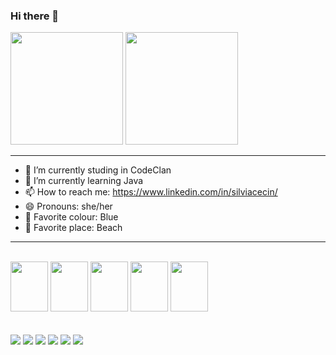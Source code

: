 ### Hi there 👋

<div>
  <img height="180em" src="https://github-readme-stats.vercel.app/api?username=Scecin&show_icons=true&theme=radical"/>
  <img height="180em" src="https://github-readme-stats.vercel.app/api/top-langs/?username=Scecin&layout=compact&theme=radical"/>
</div><hr>

- 🔭 I’m currently studing in CodeClan
- 🌱 I’m currently learning Java
- 📫 How to reach me: https://www.linkedin.com/in/silviacecin/
- 😄 Pronouns: she/her
- 🌈 Favorite colour: Blue
- 🌴 Favorite place: Beach

<hr>

<div style="display: inline_block"><br>        
  <img height="80" width="60" src="https://cdn.jsdelivr.net/gh/devicons/devicon/icons/python/python-original-wordmark.svg" />
  <img height="80" width="60" src="https://cdn.jsdelivr.net/gh/devicons/devicon/icons/kotlin/kotlin-original-wordmark.svg" />
  <img height="80" width="60" src="https://cdn.jsdelivr.net/gh/devicons/devicon/icons/javascript/javascript-original.svg" />
  <img height="80" width="60" src="https://cdn.jsdelivr.net/gh/devicons/devicon/icons/java/java-original-wordmark.svg" />
  <img height="80" width="60" src="https://cdn.jsdelivr.net/gh/devicons/devicon/icons/react/react-original-wordmark.svg" />
</div><br>        
          
<div style="display: inline_block"><br>
  <img src="https://img.shields.io/badge/HTML-239120?style=for-the-badge&logo=html5&logoColor=white"/>
  <img src="https://img.shields.io/badge/Node.js-43853D?style=for-the-badge&logo=node.js&logoColor=white"/>
  <img src="https://img.shields.io/badge/Express.js-404D59?style=for-the-badge"/>
  <img src="https://img.shields.io/badge/PostgreSQL-316192?style=for-the-badge&logo=postgresql&logoColor=white"/>
  <img src="https://img.shields.io/badge/MongoDB-4EA94B?style=for-the-badge&logo=mongodb&logoColor=white"/>
  <img src="https://img.shields.io/badge/Amazon_AWS-232F3E?style=for-the-badge&logo=amazon-aws&logoColor=white"/>
</div>

                                                                                                         
